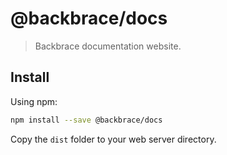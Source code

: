 
# @backbrace/docs

> Backbrace documentation website.

## Install

Using npm:

```sh
npm install --save @backbrace/docs
```

Copy the `dist` folder to your web server directory.
